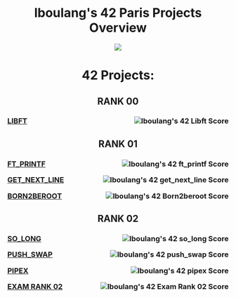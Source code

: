 <h1 align="center"><strong>lboulang's 42 Paris Projects Overview</strong></h1>
<p align="center"> 
  <a href="https://profile.intra.42.fr/users/lboulang">
    <img src="https://badge42.vercel.app/api/v2/cljeck1ni001608jpwu72h2xu/stats?cursusId=21&coalitionId=48"/>
  </a>
</p>
<h1 align="center">42 Projects:</h1>

<h2 align="center">RANK 00</h2>
<h3>
<a href="https://github.com/lboulang42/42-libft">  LIBFT <img align="right" src="https://badge42.vercel.app/api/v2/cljeck1ni001608jpwu72h2xu/project/2869067" alt="lboulang's 42 Libft Score" /></a>
</h3>
<h2 align="center">RANK 01</h2>
<h3>
<a href="https://github.com/lboulang42/42-ft_printf">  FT_PRINTF  <img align="right" src="https://badge42.vercel.app/api/v2/cljeck1ni001608jpwu72h2xu/project/2880258" alt="lboulang's 42 ft_printf Score" /></a>
  
<a href="https://github.com/lboulang42/42-get_next_line">  GET_NEXT_LINE  <img align="right" src="https://badge42.vercel.app/api/v2/cljeck1ni001608jpwu72h2xu/project/2900497" alt="lboulang's 42 get_next_line Score" /></a>
  
<a href="https://github.com/lboulang42/">  BORN2BEROOT  <img align="right" src="https://badge42.vercel.app/api/v2/cljeck1ni001608jpwu72h2xu/project/2900498" alt="lboulang's 42 Born2beroot Score" /></a>
</h3>
<h2 align="center">RANK 02</h2>
<h3>
<a href="https://github.com/lboulang42/42-so_long.git">  SO_LONG  <img align="right" src="https://badge42.vercel.app/api/v2/cljeck1ni001608jpwu72h2xu/project/3051996" alt="lboulang's 42 so_long Score" /></a>
  
<a href="https://github.com/lboulang42/42-push_swap">  PUSH_SWAP  <img align="right" src="https://badge42.vercel.app/api/v2/cljeck1ni001608jpwu72h2xu/project/3051995" alt="lboulang's 42 push_swap Score" /></a>

<a href="https://github.com/lboulang42/42-pipex">  PIPEX  <img align="right" src="https://badge42.vercel.app/api/v2/cljeck1ni001608jpwu72h2xu/project/3055481" alt="lboulang's 42 pipex Score" /></a>

<a href="https://github.com/lboulang42/">  EXAM RANK 02  <img align="right" src="https://badge42.vercel.app/api/v2/cljeck1ni001608jpwu72h2xu/project/3051997" alt="lboulang's 42 Exam Rank 02 Score" /></a>
</h3>
<h1 align="center">
